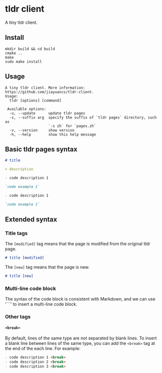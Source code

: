 # tldr client

A tiny tldr client.

## Install

```shell
mkdir build && cd build
cmake ..
make
sudo make install
```

## Usage

```shell
A tiny tldr client. More information: https://github.com/jiayuancs/tldr-client.
Usage:
  tldr [options] [command]

 Available options:
  -u, --update      update tldr pages
  -s, --suffix arg  specify the suffix of `tldr pages` directory, such as 
                    `-s zh` for `pages.zh`
  -v, --version     show version
  -h, --help        show this help message
```

## Basic tldr pages syntax

```markdown
# title

> description

- code description 1

`code example 1`

- code description 1

`code example 1`

```

## Extended syntax

### Title tags

The `[modified]` tag means that the page is modified from the original tldr page.

```markdown
# title [modified]
```

The `[new]` tag means that the page is new.

```markdown
# title [new]
```

### Multi-line code block

The syntax of the code block is consistent with Markdown, and we can use '\`\`\`' to insert a multi-line code block.

### Other tags

#### `<break>`

By default, lines of the same type are not separated by blank lines. To insert a blank line between lines of the same type, you can add the `<break>` tag at the end of the each line. For example:

```markdown
- code description 1 <break>
- code description 2 <break>
- code description 3 <break>
```

